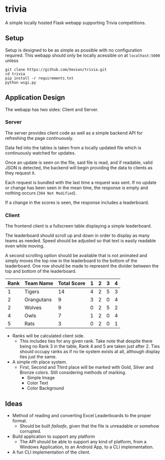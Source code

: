 # trivia

A simple locally hosted Flask webapp supporting Trivia competitions.

## Setup

Setup is designed to be as simple as possible with no configuration required. This webapp should only be locally acessible
on at `localhost:5000` unless

```
git clone https://github.com/Xevion/trivia.git
cd trivia
pip install -r requirements.txt
python wsgi.py
```

## Application Design

The webapp has two sides: Client and Server.

### Server

The server provides client code as well as a simple backend API for refreshing the page continuously.

Data fed into the tables is taken from a locally updated file which is continuously watched for updates.

Once an update is seen on the file, said file is read, and if readable, valid JSON is detected, the backend will begin
providing the data to clients as they request it.

Each request is bundled with the last time a request was sent. If no update or change has been seen in the mean time,
the response is empty and nothing occurs (`304 Not Modified`).

If a change in the scores is seen, the response includes a leaderboard.


### Client

The frontend client is a fullscreen table displaying a simple leaderboard.

The leaderboard should scroll up and down in order to display as many teams as needed. Speed should be adjusted
so that text is easily readable even while moving.

A second scrolling option should be available that is not animated and simply moves the top row in the leaderboard to
the bottom of the leaderboard. One row should be made to represent the divider between the top and bottom of the
leaderboard.

| Rank | Team Name  | Total Score | 1 | 2 | 3 | 4 |
|------|------------|-------------|---|---|---|---|
| 1    | Tigers     | 14          | 4 | 2 | 5 | 3 |
| 2    | Orangutans | 9           | 3 | 2 | 0 | 4 |
| 2    | Wolves     | 9           | 0 | 2 | 5 | 2 |
| 4    | Owls       | 7           | 1 | 2 | 0 | 4 |
| 5    | Rats       | 3           | 0 | 2 | 0 | 1 |

- Ranks will be calculated client side.
    - This includes ties for any given rank. Take note that despite there being no Rank 3 in the table, Rank 4 and 5 are
    taken just after 2. Ties should occupy ranks as if no tie system exists at all, although display ties just the same.
- A simple nth place system.
    - First, Second and Third place will be marked with Gold, Silver and Bronze colors. Still considering methods of 
    marking.
        - Simple Image
        - Color Text
        - Color Background

## Ideas

- Method of reading and converting Excel Leaderboards to the proper format.
    - Should be built *failsafe*, given that the file is unreadable or somehow corrupted.
- Build application to support any platform
    - The API should be able to support any kind of platform, from a Windows Application, to an Android App, to a CLI
    implementation.
- A fun CLI implementation of the client.
